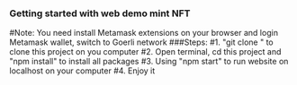### Getting started with web demo mint NFT
#Note: You need install Metamask extensions on your browser and login Metamask wallet, switch to Goerli network
###Steps:
#1. "git clone " to clone this project on you computer
#2. Open terminal, cd this project and "npm install" to install all packages
#3. Using "npm start" to run website on localhost on your computer
#4. Enjoy it
